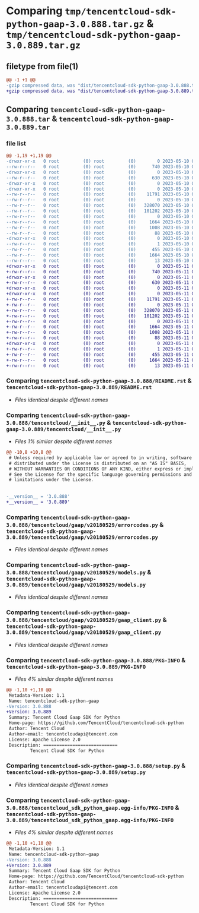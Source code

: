 # Comparing `tmp/tencentcloud-sdk-python-gaap-3.0.888.tar.gz` & `tmp/tencentcloud-sdk-python-gaap-3.0.889.tar.gz`

## filetype from file(1)

```diff
@@ -1 +1 @@
-gzip compressed data, was "dist/tencentcloud-sdk-python-gaap-3.0.888.tar", last modified: Wed May 10 02:15:33 2023, max compression
+gzip compressed data, was "dist/tencentcloud-sdk-python-gaap-3.0.889.tar", last modified: Thu May 11 02:50:33 2023, max compression
```

## Comparing `tencentcloud-sdk-python-gaap-3.0.888.tar` & `tencentcloud-sdk-python-gaap-3.0.889.tar`

### file list

```diff
@@ -1,19 +1,19 @@
-drwxr-xr-x   0 root         (0) root         (0)        0 2023-05-10 02:15:33.000000 tencentcloud-sdk-python-gaap-3.0.888/
--rw-r--r--   0 root         (0) root         (0)      740 2023-05-10 02:15:33.000000 tencentcloud-sdk-python-gaap-3.0.888/README.rst
-drwxr-xr-x   0 root         (0) root         (0)        0 2023-05-10 02:15:33.000000 tencentcloud-sdk-python-gaap-3.0.888/tencentcloud/
--rw-r--r--   0 root         (0) root         (0)      630 2023-05-10 02:15:33.000000 tencentcloud-sdk-python-gaap-3.0.888/tencentcloud/__init__.py
-drwxr-xr-x   0 root         (0) root         (0)        0 2023-05-10 02:15:33.000000 tencentcloud-sdk-python-gaap-3.0.888/tencentcloud/gaap/
-drwxr-xr-x   0 root         (0) root         (0)        0 2023-05-10 02:15:33.000000 tencentcloud-sdk-python-gaap-3.0.888/tencentcloud/gaap/v20180529/
--rw-r--r--   0 root         (0) root         (0)    11791 2023-05-10 02:15:33.000000 tencentcloud-sdk-python-gaap-3.0.888/tencentcloud/gaap/v20180529/errorcodes.py
--rw-r--r--   0 root         (0) root         (0)        0 2023-05-10 02:15:33.000000 tencentcloud-sdk-python-gaap-3.0.888/tencentcloud/gaap/v20180529/__init__.py
--rw-r--r--   0 root         (0) root         (0)   328070 2023-05-10 02:15:33.000000 tencentcloud-sdk-python-gaap-3.0.888/tencentcloud/gaap/v20180529/models.py
--rw-r--r--   0 root         (0) root         (0)   101202 2023-05-10 02:15:33.000000 tencentcloud-sdk-python-gaap-3.0.888/tencentcloud/gaap/v20180529/gaap_client.py
--rw-r--r--   0 root         (0) root         (0)        0 2023-05-10 02:15:33.000000 tencentcloud-sdk-python-gaap-3.0.888/tencentcloud/gaap/__init__.py
--rw-r--r--   0 root         (0) root         (0)     1664 2023-05-10 02:15:33.000000 tencentcloud-sdk-python-gaap-3.0.888/PKG-INFO
--rw-r--r--   0 root         (0) root         (0)     1008 2023-05-10 02:15:33.000000 tencentcloud-sdk-python-gaap-3.0.888/setup.py
--rw-r--r--   0 root         (0) root         (0)       88 2023-05-10 02:15:33.000000 tencentcloud-sdk-python-gaap-3.0.888/setup.cfg
-drwxr-xr-x   0 root         (0) root         (0)        0 2023-05-10 02:15:33.000000 tencentcloud-sdk-python-gaap-3.0.888/tencentcloud_sdk_python_gaap.egg-info/
--rw-r--r--   0 root         (0) root         (0)        1 2023-05-10 02:15:33.000000 tencentcloud-sdk-python-gaap-3.0.888/tencentcloud_sdk_python_gaap.egg-info/dependency_links.txt
--rw-r--r--   0 root         (0) root         (0)      455 2023-05-10 02:15:33.000000 tencentcloud-sdk-python-gaap-3.0.888/tencentcloud_sdk_python_gaap.egg-info/SOURCES.txt
--rw-r--r--   0 root         (0) root         (0)     1664 2023-05-10 02:15:33.000000 tencentcloud-sdk-python-gaap-3.0.888/tencentcloud_sdk_python_gaap.egg-info/PKG-INFO
--rw-r--r--   0 root         (0) root         (0)       13 2023-05-10 02:15:33.000000 tencentcloud-sdk-python-gaap-3.0.888/tencentcloud_sdk_python_gaap.egg-info/top_level.txt
+drwxr-xr-x   0 root         (0) root         (0)        0 2023-05-11 02:50:33.000000 tencentcloud-sdk-python-gaap-3.0.889/
+-rw-r--r--   0 root         (0) root         (0)      740 2023-05-11 02:50:33.000000 tencentcloud-sdk-python-gaap-3.0.889/README.rst
+drwxr-xr-x   0 root         (0) root         (0)        0 2023-05-11 02:50:33.000000 tencentcloud-sdk-python-gaap-3.0.889/tencentcloud/
+-rw-r--r--   0 root         (0) root         (0)      630 2023-05-11 02:50:33.000000 tencentcloud-sdk-python-gaap-3.0.889/tencentcloud/__init__.py
+drwxr-xr-x   0 root         (0) root         (0)        0 2023-05-11 02:50:33.000000 tencentcloud-sdk-python-gaap-3.0.889/tencentcloud/gaap/
+drwxr-xr-x   0 root         (0) root         (0)        0 2023-05-11 02:50:33.000000 tencentcloud-sdk-python-gaap-3.0.889/tencentcloud/gaap/v20180529/
+-rw-r--r--   0 root         (0) root         (0)    11791 2023-05-11 02:50:33.000000 tencentcloud-sdk-python-gaap-3.0.889/tencentcloud/gaap/v20180529/errorcodes.py
+-rw-r--r--   0 root         (0) root         (0)        0 2023-05-11 02:50:33.000000 tencentcloud-sdk-python-gaap-3.0.889/tencentcloud/gaap/v20180529/__init__.py
+-rw-r--r--   0 root         (0) root         (0)   328070 2023-05-11 02:50:33.000000 tencentcloud-sdk-python-gaap-3.0.889/tencentcloud/gaap/v20180529/models.py
+-rw-r--r--   0 root         (0) root         (0)   101202 2023-05-11 02:50:33.000000 tencentcloud-sdk-python-gaap-3.0.889/tencentcloud/gaap/v20180529/gaap_client.py
+-rw-r--r--   0 root         (0) root         (0)        0 2023-05-11 02:50:33.000000 tencentcloud-sdk-python-gaap-3.0.889/tencentcloud/gaap/__init__.py
+-rw-r--r--   0 root         (0) root         (0)     1664 2023-05-11 02:50:33.000000 tencentcloud-sdk-python-gaap-3.0.889/PKG-INFO
+-rw-r--r--   0 root         (0) root         (0)     1008 2023-05-11 02:50:33.000000 tencentcloud-sdk-python-gaap-3.0.889/setup.py
+-rw-r--r--   0 root         (0) root         (0)       88 2023-05-11 02:50:33.000000 tencentcloud-sdk-python-gaap-3.0.889/setup.cfg
+drwxr-xr-x   0 root         (0) root         (0)        0 2023-05-11 02:50:33.000000 tencentcloud-sdk-python-gaap-3.0.889/tencentcloud_sdk_python_gaap.egg-info/
+-rw-r--r--   0 root         (0) root         (0)        1 2023-05-11 02:50:33.000000 tencentcloud-sdk-python-gaap-3.0.889/tencentcloud_sdk_python_gaap.egg-info/dependency_links.txt
+-rw-r--r--   0 root         (0) root         (0)      455 2023-05-11 02:50:33.000000 tencentcloud-sdk-python-gaap-3.0.889/tencentcloud_sdk_python_gaap.egg-info/SOURCES.txt
+-rw-r--r--   0 root         (0) root         (0)     1664 2023-05-11 02:50:33.000000 tencentcloud-sdk-python-gaap-3.0.889/tencentcloud_sdk_python_gaap.egg-info/PKG-INFO
+-rw-r--r--   0 root         (0) root         (0)       13 2023-05-11 02:50:33.000000 tencentcloud-sdk-python-gaap-3.0.889/tencentcloud_sdk_python_gaap.egg-info/top_level.txt
```

### Comparing `tencentcloud-sdk-python-gaap-3.0.888/README.rst` & `tencentcloud-sdk-python-gaap-3.0.889/README.rst`

 * *Files identical despite different names*

### Comparing `tencentcloud-sdk-python-gaap-3.0.888/tencentcloud/__init__.py` & `tencentcloud-sdk-python-gaap-3.0.889/tencentcloud/__init__.py`

 * *Files 1% similar despite different names*

```diff
@@ -10,8 +10,8 @@
 # Unless required by applicable law or agreed to in writing, software
 # distributed under the License is distributed on an "AS IS" BASIS,
 # WITHOUT WARRANTIES OR CONDITIONS OF ANY KIND, either express or implied.
 # See the License for the specific language governing permissions and
 # limitations under the License.
 
 
-__version__ = '3.0.888'
+__version__ = '3.0.889'
```

### Comparing `tencentcloud-sdk-python-gaap-3.0.888/tencentcloud/gaap/v20180529/errorcodes.py` & `tencentcloud-sdk-python-gaap-3.0.889/tencentcloud/gaap/v20180529/errorcodes.py`

 * *Files identical despite different names*

### Comparing `tencentcloud-sdk-python-gaap-3.0.888/tencentcloud/gaap/v20180529/models.py` & `tencentcloud-sdk-python-gaap-3.0.889/tencentcloud/gaap/v20180529/models.py`

 * *Files identical despite different names*

### Comparing `tencentcloud-sdk-python-gaap-3.0.888/tencentcloud/gaap/v20180529/gaap_client.py` & `tencentcloud-sdk-python-gaap-3.0.889/tencentcloud/gaap/v20180529/gaap_client.py`

 * *Files identical despite different names*

### Comparing `tencentcloud-sdk-python-gaap-3.0.888/PKG-INFO` & `tencentcloud-sdk-python-gaap-3.0.889/PKG-INFO`

 * *Files 4% similar despite different names*

```diff
@@ -1,10 +1,10 @@
 Metadata-Version: 1.1
 Name: tencentcloud-sdk-python-gaap
-Version: 3.0.888
+Version: 3.0.889
 Summary: Tencent Cloud Gaap SDK for Python
 Home-page: https://github.com/TencentCloud/tencentcloud-sdk-python
 Author: Tencent Cloud
 Author-email: tencentcloudapi@tencent.com
 License: Apache License 2.0
 Description: ============================
         Tencent Cloud SDK for Python
```

### Comparing `tencentcloud-sdk-python-gaap-3.0.888/setup.py` & `tencentcloud-sdk-python-gaap-3.0.889/setup.py`

 * *Files identical despite different names*

### Comparing `tencentcloud-sdk-python-gaap-3.0.888/tencentcloud_sdk_python_gaap.egg-info/PKG-INFO` & `tencentcloud-sdk-python-gaap-3.0.889/tencentcloud_sdk_python_gaap.egg-info/PKG-INFO`

 * *Files 4% similar despite different names*

```diff
@@ -1,10 +1,10 @@
 Metadata-Version: 1.1
 Name: tencentcloud-sdk-python-gaap
-Version: 3.0.888
+Version: 3.0.889
 Summary: Tencent Cloud Gaap SDK for Python
 Home-page: https://github.com/TencentCloud/tencentcloud-sdk-python
 Author: Tencent Cloud
 Author-email: tencentcloudapi@tencent.com
 License: Apache License 2.0
 Description: ============================
         Tencent Cloud SDK for Python
```

